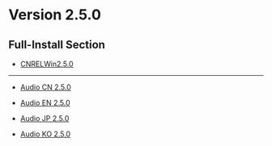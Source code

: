 # Version 2.5.0

## Full-Install Section

- [CNRELWin2.5.0](https://autopatchcn.yuanshen.com/client_app/download/pc_zip/20220125104630_obObq2oqPuPFT2Zt/YuanShen_2.5.0.zip)

----

- [Audio CN 2.5.0](https://autopatchcn.yuanshen.com/client_app/download/pc_zip/20220125104630_obObq2oqPuPFT2Zt/Audio_Chinese_2.5.0.zip)

- [Audio EN 2.5.0](https://autopatchcn.yuanshen.com/client_app/download/pc_zip/20220125104630_obObq2oqPuPFT2Zt/Audio_English(US)_2.5.0.zip)

- [Audio JP 2.5.0](https://autopatchcn.yuanshen.com/client_app/download/pc_zip/20220125104630_obObq2oqPuPFT2Zt/Audio_Japanese_2.5.0.zip)

- [Audio KO 2.5.0](https://autopatchcn.yuanshen.com/client_app/download/pc_zip/20220125104630_obObq2oqPuPFT2Zt/Audio_Korean_2.5.0.zip)
